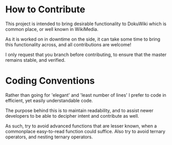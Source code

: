 # How to Contribute

This project is intended to bring desirable functionality to DokuWiki which is common place, or well known in WikiMedia. 

As it is worked on in downtime on the side, it can take some time to bring this functionality across, and all contributions are welcome!

I only request that you branch before contributing, to ensure that the master remains stable, and verified.

# Coding Conventions

Rather than going for 'elegant' and 'least number of lines' I prefer to code in efficient, yet easily understandable code.

The purpose behind this is to maintain readability, and to assist newer developers to be able to decipher intent and contribute as well.

As such, try to avoid advanced functions that are lesser known, when a commonplace easy-to-read function could suffice. Also try to avoid ternary operators, and nesting ternary operators.
